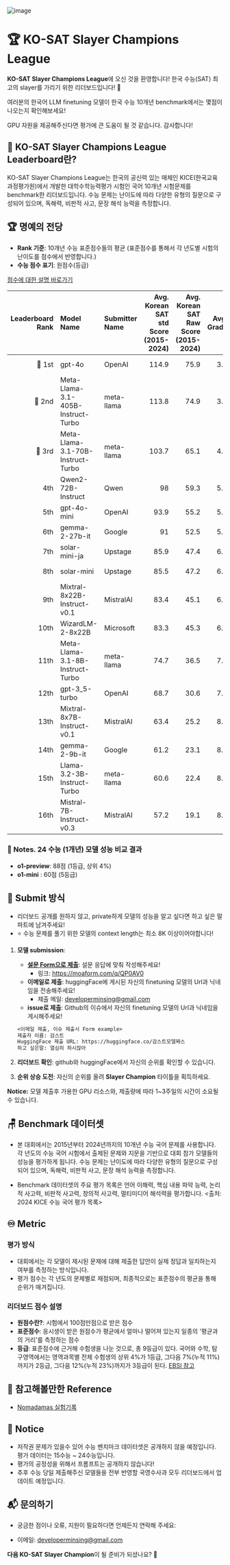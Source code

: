 ![image](https://github.com/user-attachments/assets/f9d08905-33fe-48c0-a540-6b25c7e64563)

# 🏆 KO-SAT Slayer Champions League

**KO-SAT Slayer Champions League**에 오신 것을 환영합니다! 한국 수능(SAT) 최고의 slayer를 가리기 위한 리더보드입니다! 🚀

여러분의 한국어 LLM finetuning 모델이 한국 수능 10개년 benchmark에서는 몇점이 나오는지 확인해보세요!

GPU 자원을 제공해주신다면 평가에 큰 도움이 될 것 같습니다. 감사합니다!

## 🎯 KO-SAT Slayer Champions League Leaderboard란?

KO-SAT Slayer Champions League는 한국의 공신력 있는 매체인 KICE(한국교육과정평가원)에서 개발한 대학수학능력평가 시험인 국어 10개년 시험문제를 benchmark한 리더보드입니다.
수능 문제는 난이도에 따라 다양한 유형의 질문으로 구성되어 있으며, 독해력, 비판적 사고, 문장 해석 능력을 측정합니다.

## 🏆 명예의 전당

- **Rank 기준**: 10개년 수능 표준점수들의 평균 (표준점수를 통해서 각 년도별 시험의 난이도를 점수에서 반영합니다.)
- **수능 점수 표기**: 원점수(등급)

[점수에 대한 설명 바로가기]()

| Leaderboard Rank | Model Name                         | Submitter Name | Avg. Korean SAT std Score (2015-2024) | Avg. Korean SAT Raw Score (2015-2024) | Avg. Grade | 2015 SAT | 2016 SAT | 2017 SAT | 2018 SAT | 2019 SAT | 2020 SAT | 2021 SAT | 2022 SAT | 2023 SAT | 2024 SAT | URL                                                                                                                                    |
|-----------------:|:-----------------------------------|:---------------|--------------------------------------:|--------------------------------------:|-----------:|:---------|:---------|:---------|:---------|:---------|:---------|:---------|:---------|:---------|:---------|:---------------------------------------------------------------------------------------------------------------------------------------|
|           🥇 1st | gpt-4o                             | OpenAI         |                                 114.9 |                                  75.9 |        3.6 | 77 (4)   | 84 (3)   | 86 (2)   | 77 (4)   | 74 (3)   | 76 (4)   | 69 (4)   | 70 (4)   | 81 (4)   | 65 (4)   | [Link](https://openai.com/)                                                                                                            |
|           🥈 2nd | Meta-Llama-3.1-405B-Instruct-Turbo | meta-llama     |                                 113.8 |                                  74.9 |        3.8 | 68 (5)   | 87 (3)   | 80 (3)   | 78 (4)   | 68 (4)   | 65 (5)   | 70 (4)   | 69 (4)   | 87 (3)   | 77 (3)   | [Link](https://huggingface.co/meta-llama/Llama-3.1-405B-Instruct)                                                                      |
|           🥉 3rd | Meta-Llama-3.1-70B-Instruct-Turbo  | meta-llama     |                                 103.7 |                                  65.1 |        4.8 | 70 (5)   | 71 (5)   | 66 (5)   | 58 (6)   | 51 (5)   | 79 (3)   | 61 (5)   | 73 (3)   | 72 (5)   | 50 (6)   | [Link](https://huggingface.co/meta-llama/Llama-3.1-70B-Instruct)                                                                       |
|              4th | Qwen2-72B-Instruct                 | Qwen           |                                    98 |                                  59.3 |        5.2 | 63 (5)   | 58 (6)   | 69 (5)   | 76 (4)   | 56 (5)   | 57 (5)   | 45 (6)   | 59 (5)   | 57 (6)   | 53 (5)   | [Link](https://huggingface.co/Qwen)                                                                                                    |
|              5th | gpt-4o-mini                        | OpenAI         |                                  93.9 |                                  55.2 |        5.6 | 57 (6)   | 64 (5)   | 58 (6)   | 62 (5)   | 46 (6)   | 50 (6)   | 55 (5)   | 50 (6)   | 53 (6)   | 57 (5)   | [Link](https://openai.com/)                                                                                                            |
|              6th | gemma-2-27b-it                     | Google         |                                    91 |                                  52.5 |        5.9 | 56 (6)   | 54 (6)   | 71 (4)   | 50 (6)   | 37 (7)   | 50 (6)   | 51 (6)   | 51 (6)   | 54 (6)   | 51 (6)   | [Link](https://huggingface.co/google/gemma-2-27b-it)                                                                                   |
|              7th | solar-mini-ja                      | Upstage        |                                  85.9 |                                  47.4 |        6.2 | 52 (6)   | 40 (7)   | 48 (7)   | 49 (6)   | 51 (5)   | 46 (6)   | 41 (7)   | 43 (6)   | 58 (6)   | 46 (6)   | [Link](https://ko.upstage.ai/feed/company/event-recap-exploring-japan-ai-scene-with-upstage-solar-mini-ja)                             |
|              8th | solar-mini                         | Upstage        |                                  85.5 |                                  47.2 |        6.4 | 56 (6)   | 42 (7)   | 55 (6)   | 43 (7)   | 50 (6)   | 46 (6)   | 42 (7)   | 48 (6)   | 57 (6)   | 33 (7)   | [Link](https://www.upstage.ai/feed/product/solarmini-performance-report)                                                               |
|              9th | Mixtral-8x22B-Instruct-v0.1        | MistralAI      |                                  83.4 |                                  45.1 |        6.6 | 44 (7)   | 50 (6)   | 57 (6)   | 65 (5)   | 35 (7)   | 38 (7)   | 31 (8)   | 47 (6)   | 44 (7)   | 40 (7)   | [Link](https://huggingface.co/mistralai/Mixtral-8x22B-Instruct-v0.1)                                                                   |
|             10th | WizardLM-2-8x22B                   | Microsoft      |                                  83.3 |                                  45.3 |        6.6 | 53 (6)   | 51 (6)   | 47 (7)   | 51 (6)   | 29 (8)   | 52 (6)   | 30 (8)   | 47 (6)   | 56 (6)   | 37 (7)   | [Link](https://www.microsoft.com/en-us/research/publication/wizardlm-empowering-large-language-models-to-follow-complex-instructions/) |
|             11th | Meta-Llama-3.1-8B-Instruct-Turbo   | meta-llama     |                                  74.7 |                                  36.5 |        7.1 | 45 (7)   | 37 (7)   | 38 (7)   | 38 (7)   | 24 (8)   | 36 (7)   | 34 (7)   | 36 (7)   | 31 (8)   | 46 (6)   | [Link](https://huggingface.co/meta-llama/Llama-3.1-8B-Instruct)                                                                        |
|             12th | gpt-3_5-turbo                      | OpenAI         |                                  68.7 |                                  30.6 |        7.7 | 27 (8)   | 45 (7)   | 25 (8)   | 38 (7)   | 24 (8)   | 36 (7)   | 17 (9)   | 26 (8)   | 39 (7)   | 29 (8)   | [Link](https://openai.com/)                                                                                                            |
|             13th | Mixtral-8x7B-Instruct-v0.1         | MistralAI      |                                  63.4 |                                  25.2 |        8.3 | 19 (9)   | 30 (8)   | 16 (9)   | 37 (7)   | 19 (9)   | 27 (8)   | 20 (9)   | 40 (7)   | 25 (8)   | 19 (9)   | [Link](https://huggingface.co/mistralai/Mixtral-8x7B-Instruct-v0.1)                                                                    |
|             14th | gemma-2-9b-it                      | Google         |                                  61.2 |                                  23.1 |        8.4 | 29 (8)   | 25 (8)   | 25 (8)   | 24 (8)   | 29 (8)   | 17 (9)   | 22 (9)   | 16 (9)   | 20 (9)   | 24 (8)   | [Link](https://huggingface.co/google/gemma-2-9b-it)                                                                                    |
|             15th | Llama-3.2-3B-Instruct-Turbo        | meta-llama     |                                  60.6 |                                  22.4 |        8.7 | 23 (9)   | 22 (9)   | 29 (8)   | 21 (9)   | 17 (9)   | 16 (9)   | 23 (9)   | 27 (8)   | 18 (9)   | 28 (8)   | [Link](https://huggingface.co/meta-llama/Llama-3.2-3B-Instruct)                                                                        |
|             16th | Mistral-7B-Instruct-v0.3           | MistralAI      |                                  57.2 |                                  19.1 |        8.9 | 21 (9)   | 23 (9)   | 27 (8)   | 19 (9)   | 21 (9)   | 18 (9)   | 12 (9)   | 22 (9)   | 11 (9)   | 17 (9)   | [Link](https://huggingface.co/mistralai/Mistral-7B-Instruct-v0.3)                                                                      |

### 📗 Notes. 24 수능 (1개년) 모델 성능 비교 결과

- **o1-preview**: 88점 (1등급, 상위 4%)
- **o1-mini** : 60점 (5등급)


## 🏅 Submit 방식

- 리더보드 공개를 원하지 않고, private하게 모델의 성능을 알고 싶다면 하고 싶은 말 파트에 남겨주세요!
- ⭐️ 수능 문제를 풀기 위한 모델의 context length는 최소 8K 이상이어야합니다! 

1. **모델 submission**:
    - **[설문 Form으로 제출](https://moaform.com/q/QP0AV0)**: 설문 응답에 맞춰 작성해주세요!
        - 링크: https://moaform.com/q/QP0AV0
    - **이메일로 제출**: huggingFace에 게시된 자신의 finetuning 모델의 Url과 닉네임을 전송해주세요!
        - 제출 메일: developerminsing@gmail.com
    - **issue로 제출**: Github의 이슈에서 자신의 finetuning 모델의 Url과 닉네임을 게시해주세요!
    ```markdown
   <이메일 제출, 이슈 제출시 Form example>
    제출자 이름: 감스트
    HuggingFace 제출 URL: https://huggingface.co/감스트모델짜스
    하고 싶은말: 열심히 하시잖아
    ```

2. **리더보드 확인**: github와 huggingFace에서 자신의 순위를 확인할 수 있습니다.
3. **순위 상승 도전**: 자신의 순위를 올려 **Slayer Champion** 타이틀을 획득하세요.

**Notice:** 모델 제출후 가용한 GPU 리소스와, 제출량에 따라 1~3주일의 시간이 소요될 수 있습니다.

## 🪑 Benchmark 데이터셋

- 본 대회에서는 2015년부터 2024년까지의 10개년 수능 국어 문제를 사용합니다. 각 년도의 수능 국어 시험에서 출제된 문제와 지문을 기반으로 대회 참가 모델들의 성능을 평가하게 됩니다.
  수능 문제는 난이도에 따라 다양한 유형의 질문으로 구성되어 있으며, 독해력, 비판적 사고, 문장 해석 능력을 측정합니다.

- Benchmark 데이터셋의 주요 평가 목록은 언어 이해력, 핵심 내용 파악 능력, 논리적 사고력, 비판적 사고력, 창의적 사고력, 멀티미디어 해석력을 평가합니다.
  <출처: 2024 KICE 수능 국어 평가 목록>

## ♾️ Metric

### 평가 방식
- 대회에서는 각 모델이 제시된 문제에 대해 제출한 답안이 실제 정답과 일치하는지 여부를 측정하는 방식입니다.
- 평가 점수는 각 년도의 문제별로 채점되며, 최종적으로는 표준점수의 평균을 통해 순위가 매겨집니다.

### 리더보드 점수 설명
- **원점수란?**: 시험에서 100점만점으로 받은 점수
- **표준점수**: 응시생이 받은 원점수가 평균에서 얼마나 떨어져 있는지 일종의 '평균과의 거리'를 측정하는 점수
- **등급**: 표준점수에 근거해 수험생을 나눈 것으로, 총 9등급이 있다. 국어와 수학, 탐구영역에서는 영역과목별 전체 수험생의 상위 4%가 1등급, 그다음 7%(누적 11%)까지가 2등급, 그다음 12%(누적 23%)까지가 3등급이 된다.
[EBSI 참고](https://www.ebsi.co.kr/ebs/ent/enta/retrieveEntNewsView.ebs?bbsCd=B011&datNo=142017)



## 📗 참고해볼만한 Reference

- [Nomadamas 실험기록](https://github.com/NomaDamas/KICE_slayer_AI_Korean?tab=readme-ov-file#5-%ED%98%95%EC%8B%9D-%EC%A7%80%EC%A0%95-%ED%94%84%EB%A1%AC%ED%94%84%ED%8A%B8)

## 📰 Notice

- 저작권 문제가 있을수 있어 수능 벤치마크 데이터셋은 공개하지 않을 예정입니다. 평가 데이터는 15수능 ~ 24수능입니다.
- 평가의 공정성을 위해서 프롬프트는 공개하지 않습니다!
- 추후 수능 당일 제출해주신 모델들을 전부 반영할 국영수사과 모두 리더보드에서 업데이트 예정입니다.


## 📬 문의하기

- 궁금한 점이나 오류, 지원이 필요하다면 언제든지 연락해 주세요:

- 이메일: developerminsing@gmail.com

**다음 KO-SAT Slayer Champion**이 될 준비가 되셨나요? 💪

